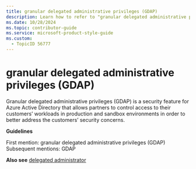 ```yaml
---
title: granular delegated administrative privileges (GDAP)
description: Learn how to refer to "granular delegated administrative privileges (GDAP)" in your content.
ms.date: 10/28/2024
ms.topic: contributor-guide
ms.service: microsoft-product-style-guide
ms.custom:
  - TopicID 56777
---
```



# granular delegated administrative privileges (GDAP)

Granular delegated administrative privileges (GDAP) is a security feature for Azure Active Directory that allows partners to control access to their customers’ workloads in production and sandbox environments in order to better address the customers’ security concerns.

**Guidelines**

First mention: granular delegated administrative privileges (GDAP)  
Subsequent mentions: GDAP  

**Also see** [delegated administrator](~\a_z_names_terms\d\delegated-administrator.md)

